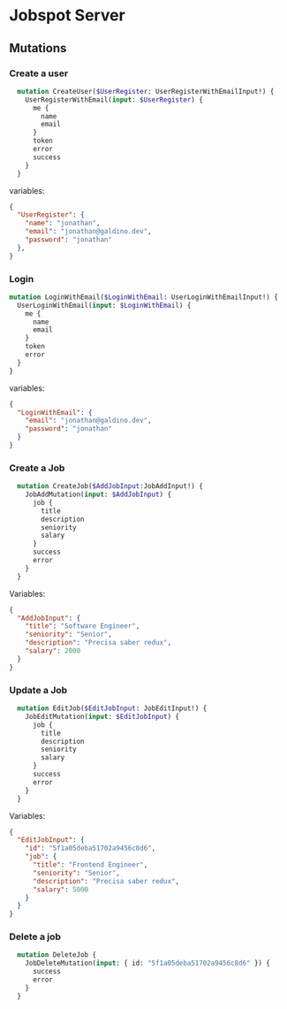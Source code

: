 # Jobspot Server

## Mutations

### Create a user

```graphql
  mutation CreateUser($UserRegister: UserRegisterWithEmailInput!) {
    UserRegisterWithEmail(input: $UserRegister) {
      me {
        name
        email
      }
      token
      error
      success
    }
  }
```

variables:

```json
{
  "UserRegister": {
    "name": "jonathan",
    "email": "jonathan@galdino.dev",
    "password": "jonathan"
  },
}
```

### Login

```graphql
mutation LoginWithEmail($LoginWithEmail: UserLoginWithEmailInput!) {
  UserLoginWithEmail(input: $LoginWithEmail) {
    me {
      name
      email
    }
    token
    error
  }
}
```

variables:

```json
{
  "LoginWithEmail": {
    "email": "jonathan@galdino.dev",
    "password": "jonathan"
  }
}
```


### Create a Job

```graphql
  mutation CreateJob($AddJobInput:JobAddInput!) {
    JobAddMutation(input: $AddJobInput) {
      job {
        title
        description
        seniority
        salary
      }
      success
      error
    }
  }
```

Variables:

```json
{
  "AddJobInput": {
    "title": "Software Engineer",
    "seniority": "Senior",
    "description": "Precisa saber redux",
    "salary": 2000
  }
}
```


### Update a Job


```graphql
  mutation EditJob($EditJobInput: JobEditInput!) {
    JobEditMutation(input: $EditJobInput) {
      job {
        title
        description
        seniority
        salary
      }
      success
      error
    }
  }
```

Variables:

```json
{
  "EditJobInput": {
    "id": "5f1a05deba51702a9456c8d6",
    "job": {
      "title": "Frontend Engineer",
      "seniority": "Senior",
      "description": "Precisa saber redux",
      "salary": 5000
    }
  }
}
```

### Delete a job

```graphql
  mutation DeleteJob {
    JobDeleteMutation(input: { id: "5f1a05deba51702a9456c8d6" }) {
      success
      error
    }
  }
```
